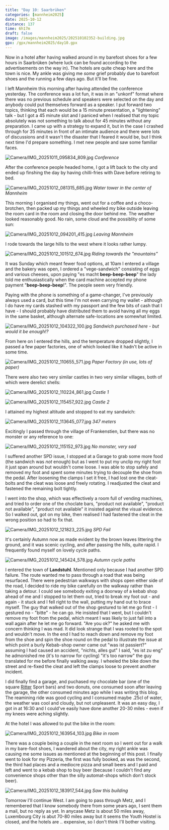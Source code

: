 ```yaml
--- 
title: "Day 10: Saarbrüken"
categories: [mannheim2025]
date: 2025-10-12
distance: 137
time: 6h17m
draft: false
image: /images/mannheim2025/202510102352-building.jpg
gpx: /gpx/mannheim2025/day10.gpx
---
```


Now in a hotel after having walked around in my barefoot shoes for a few hours
in Saarbrüken (where luck can be found according to the advertisements on the
way in). The hotels are quite cheap here and the town is nice. My ankle was
giving me _some_ grief probably due to barefoot shoes and the running a few
days ago. But it'll be fine.

I left Mannheim this morning after having attended the conference yesterday.
The conference was a lot fun, it was in an "unkonf" format where there was no
previous schedule and speakers were selected on the day and anybody could
put themselves forward as a speaker. I put forward two topics, thinking that
each would be a 15 minute presentation, a "lightening" talk - but I got a 45
minute slot and I paniced when I realised that my topic absolutely was not
something to talk about for 45 minutes without any preparation. I came up with
a strategy to expand it, but in the case I crashed through for 35 minutes in
front of an intimate audience and there were lots of discussions and it wasn't
the disaster that I feared it would be, but I think next time I'd prepare
something. I met new people and saw some familiar faces.

![Camera/IMG_20251011_095834_809.jpg](/images/mannheim2025/202510102352-unkonf.jpg)
*Conference*

After the conference people headed home, I got a lift back to the city and
ended up finshing the day by having chilli-fries with Dave before retiring to
bed.

![Camera/IMG_20251012_081315_685.jpg](/images/mannheim2025/202510102352-waserturm.jpg)
*Water tower in the center of Mannheim*

This morning I organised my things, went out for a coffee and a
choco-brotchen, then packed up my things and wheeled my bike outside leaving
the room card in the room and closing the door behind me. The weather looked reasonably good. No rain, some cloud and the possiblity of some sun:

![Camera/IMG_20251012_094201_415.jpg](/images/mannheim2025/202510102352-leaving.jpg)
*Leaving Mannheim*

I rode towards the large hills to the west where it looks rather lumpy.

![Camera/IMG_20251012_101512_674.jpg](/images/mannheim2025/202510102352-towardsmountains.jpg)
*Riding towards the "mountains"*

It was Sunday which meant fewer food options, at 10am I entered a village and
the bakery was open, I ordered a "vege-sandwich" consisting of eggs and
various cheeses, upon paying "es macht **beep-beep-beep**" the lady told me
enthusiastically when the card machine accepted my phone payment
"**beep-beep-beep**!". The people seem very friendly.

Paying with the phone is something of a game-changer, I've previously always
used a card, but this time I'm not even carrying my wallet - although I do
have my cards stashed with my passport and the few bits of cash that I have -
I should probably have distributed them to avoid having all my eggs in the
same basket, although alternate safe-locations are somewhat limited.

![Camera/IMG_20251012_104322_100.jpg](/images/mannheim2025/202510102352-autumvillage.jpg)
*Sandwich purchased here - but would it be enough!?*

From here on I entered the hills, and the temperature dropped slightly, I
passed a few paper factories, one of which looked like it hadn't be active in
some time.

![Camera/IMG_20251012_110655_571.jpg](/images/mannheim2025/202510102352-paperfactory.jpg)
*Paper Factory (in use, lots of paper)*

There were also two very similar castles in two very similar
villages, both of which were derelict shells:

![Camera/IMG_20251012_110224_861.jpg](/images/mannheim2025/202510102352-derelictcastle.jpg)
*Castle 1*

![Camera/IMG_20251012_115457_922.jpg](/images/mannheim2025/202510102352-derelictcastle2.jpg)
*Castle 2*

I attained my highest altitude and stopped to eat my sandwich:

![Camera/IMG_20251012_113645_077.jpg](/images/mannheim2025/202510102352-347m.jpg)
*347 meters*

Excitingly I passed through the village of Frankenstien, but there was no
monster or any reference to one:

![Camera/IMG_20251012_115152_973.jpg](/images/mannheim2025/202510102352-frankenstein.jpg)
*No monster, very sad*

I suffered another SPD issue, I stopped at a Garage to grab some more food
(the sandwich was _not_ enough) but as I went to put my unclip my right foot
it just span around but wouldn't come loose. I was able to stop safely and
removed my foot and spent some minutes trying to decouple the shoe from the
pedal. After loosening the clamps I set it free, I had lost one the
cleat-bolts and the cleat was loose and freely rotating. I readjusted the
cleat and fastened the remaining bolt tightly.

I went into the shop, which was effectively a room full of vending machines,
and tried to order one of the choclate bars, "product not available", "product
not available", "product not available" it insisted against the visual
evidence. So I walked out, got on my bike, then realised I had fastened the
cleat in the wrong position so had to fix that.

![Camera/IMG_20251012_121823_225.jpg](/images/mannheim2025/202510102352-spdfail.jpg)
*SPD Fail*

It's certainly Autumn now as made evident by the brown leaves littering the
ground, and it was scenic cycling, and after passing the hills, quite rapid. I
frequently found myself on lovely cycle paths.

![Camera/IMG_20251012_145424_578.jpg](/images/mannheim2025/202510102352-path.jpg)
*Autumn cycle paths*

I entered the town of **Landstuhl**. Mentioned only because I had another
SPD failure. The route wanted me to pass through a road that was being
resurfaced. There were pedestrian walkways with shops open either side of the
road, I decided to ride my bike carefully on the walkway rather than taking a
detour. I could see somebody exiting a doorway of a kebab shop ahead of me and
I stopped to let them out, tried to break my foot out - and again - it stuck
and I fell right to the wall, putting my hand out to brace myself. The guy that walked out of the shop gestured to
let me go first - I gestured no - "bitte" - he can go. He insisted that I went, but I
couldn't remove my foot from the pedal, which meant I was likely to just fall
into a wall again after he let me go forward. "Are you ok?" he
asked me with concern thinking I was mad. It did look strange that I was rooted to the spot and
wouldn't move. In the end I had to reach down and remove my foot from the shoe
and spin the shoe round on the pedal to illustrate the issue at which point
a burly Kebab-shop owner came out "was ist passiert?" assuming I had caused an
accident, "nichts, alles gut" I said, "es ist zu eng" he admonished me (it's
to narrow for cycling) "it's too narrow" the guy translated for me before
finally walking away. I wheeled the bike down the street and re-fixed the
cleat and left the clamps loose to prevent another incident.

I did finally find a garage, and puchased my chocolate bar (one of the square
[Ritter](https://en.wikipedia.org/wiki/Ritter_Sport) Sport bars) and two
donuts, one consumed soon after leaving the garage, the other consumed minutes
ago while I was writing this blog. The reamining ride was good cycling and I
consumed maybe .25cl of water, the weather was cool and cloudy, but not
unpleasent. It was an easy day, I got in at 16:30 and I could've easily have
done another 20-30 miles - even if my knees were aching slightly.

At the hotel I was allowed to put the bike in the room:

![Camera/IMG_20251012_163954_103.jpg](/images/mannheim2025/202510102352-room.jpg)
*Bike in room*

There was a couple being a couple in the next room so I went out for a walk
in my bare-foot shoes, I wandered about the city, my right ankle was causing
me some issues as mentioned at the beginning of this post. I finally went to
look for my Pizzeria, the first was fully booked, as was the second, the third
had places and a mediocre pizza and small beers and I paid and left and went
to a kebab shop to buy beer (because I couldn't find any convenience shops
other than the silly automat-shops which don't stock beer).

![Camera/IMG_20251012_183917_544.jpg](/images/mannheim2025/202510102352-building.jpg)
*Saw this building*

Tomorrow I'll continue West. I am going to pass through Metz, and I remembered
that I know somebody there from some years ago, I sent them a mail, but no
reply as yet. In anycase Metz is about 50 miles away, Luxembourg City is abut
70-80 miles away but it seems the Youth Hostel is closed, and the hotels are
.. expensive, so I don't think I'll bother visiting.
